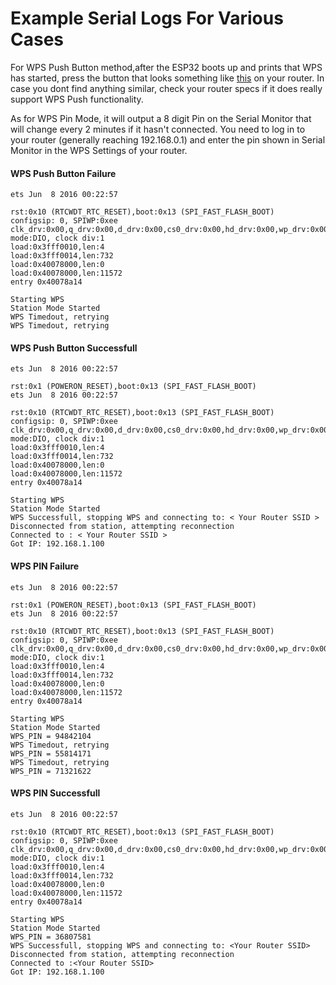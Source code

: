 Example Serial Logs For Various Cases
======================================

For WPS Push Button method,after the ESP32 boots up and prints that WPS has started, press the button that looks something like [this](https://www.verizon.com/supportresources/images/fqgrouter-frontview-wps-button.png) on your router. In case you dont find anything similar, check your router specs if it does really support WPS Push functionality.

As for WPS Pin Mode, it will output a 8 digit Pin on the Serial Monitor that will change every 2 minutes if it hasn't connected. You need to log in to your router (generally reaching 192.168.0.1) and enter the pin shown in Serial Monitor in the WPS Settings of your router.

#### WPS Push Button Failure

```
ets Jun  8 2016 00:22:57

rst:0x10 (RTCWDT_RTC_RESET),boot:0x13 (SPI_FAST_FLASH_BOOT)
configsip: 0, SPIWP:0xee
clk_drv:0x00,q_drv:0x00,d_drv:0x00,cs0_drv:0x00,hd_drv:0x00,wp_drv:0x00
mode:DIO, clock div:1
load:0x3fff0010,len:4
load:0x3fff0014,len:732
load:0x40078000,len:0
load:0x40078000,len:11572
entry 0x40078a14

Starting WPS
Station Mode Started
WPS Timedout, retrying
WPS Timedout, retrying
```

#### WPS Push Button Successfull

```
ets Jun  8 2016 00:22:57

rst:0x1 (POWERON_RESET),boot:0x13 (SPI_FAST_FLASH_BOOT)
ets Jun  8 2016 00:22:57

rst:0x10 (RTCWDT_RTC_RESET),boot:0x13 (SPI_FAST_FLASH_BOOT)
configsip: 0, SPIWP:0xee
clk_drv:0x00,q_drv:0x00,d_drv:0x00,cs0_drv:0x00,hd_drv:0x00,wp_drv:0x00
mode:DIO, clock div:1
load:0x3fff0010,len:4
load:0x3fff0014,len:732
load:0x40078000,len:0
load:0x40078000,len:11572
entry 0x40078a14

Starting WPS
Station Mode Started
WPS Successfull, stopping WPS and connecting to: < Your Router SSID >
Disconnected from station, attempting reconnection
Connected to : < Your Router SSID >
Got IP: 192.168.1.100
```

#### WPS PIN Failure

```
ets Jun  8 2016 00:22:57

rst:0x1 (POWERON_RESET),boot:0x13 (SPI_FAST_FLASH_BOOT)
ets Jun  8 2016 00:22:57

rst:0x10 (RTCWDT_RTC_RESET),boot:0x13 (SPI_FAST_FLASH_BOOT)
configsip: 0, SPIWP:0xee
clk_drv:0x00,q_drv:0x00,d_drv:0x00,cs0_drv:0x00,hd_drv:0x00,wp_drv:0x00
mode:DIO, clock div:1
load:0x3fff0010,len:4
load:0x3fff0014,len:732
load:0x40078000,len:0
load:0x40078000,len:11572
entry 0x40078a14

Starting WPS
Station Mode Started
WPS_PIN = 94842104
WPS Timedout, retrying
WPS_PIN = 55814171
WPS Timedout, retrying
WPS_PIN = 71321622
```

#### WPS PIN Successfull

```
ets Jun  8 2016 00:22:57

rst:0x10 (RTCWDT_RTC_RESET),boot:0x13 (SPI_FAST_FLASH_BOOT)
configsip: 0, SPIWP:0xee
clk_drv:0x00,q_drv:0x00,d_drv:0x00,cs0_drv:0x00,hd_drv:0x00,wp_drv:0x00
mode:DIO, clock div:1
load:0x3fff0010,len:4
load:0x3fff0014,len:732
load:0x40078000,len:0
load:0x40078000,len:11572
entry 0x40078a14

Starting WPS
Station Mode Started
WPS_PIN = 36807581
WPS Successfull, stopping WPS and connecting to: <Your Router SSID>
Disconnected from station, attempting reconnection
Connected to :<Your Router SSID>
Got IP: 192.168.1.100
```
